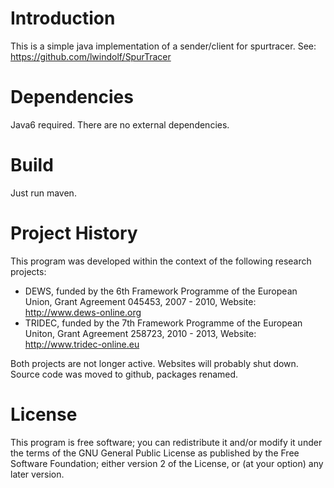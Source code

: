 Introduction
============
This is a simple java implementation of a sender/client for spurtracer. 
See: https://github.com/lwindolf/SpurTracer

Dependencies
============
Java6 required. There are no external dependencies. 

Build
=====
Just run maven.

Project History
===============
This program was developed within the context of the following research 
projects:
 - DEWS, funded by the 6th Framework Programme of the European Union,
   Grant Agreement 045453, 2007 - 2010, Website: http://www.dews-online.org
 - TRIDEC, funded by the 7th Framework Programme of the European Uniton,
   Grant Agreement 258723, 2010 - 2013, Website: http://www.tridec-online.eu

Both projects are not longer active. Websites will probably shut down. 
Source code was moved to github, packages renamed. 
  
License
=======
This program is free software; you can redistribute it and/or modify
it under the terms of the GNU General Public License as published by
the Free Software Foundation; either version 2 of the License, or
(at your option) any later version. 

